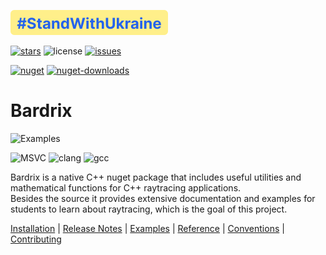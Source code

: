 [![Stand With Ukraine](https://raw.githubusercontent.com/vshymanskyy/StandWithUkraine/main/badges/StandWithUkraine.svg)](https://stand-with-ukraine.pp.ua)

[![stars](https://img.shields.io/github/stars/bardobard/Bardrix.svg)](https://github.com/bardobard/Bardrix/stars)
![license](https://img.shields.io/github/license/Bardobard/Bardrix.svg)
[![issues](https://img.shields.io/github/issues/bardobard/Bardrix.svg)](https://github.com/bardobard/Bardrix/issues)

[![nuget](https://img.shields.io/nuget/v/Bardio.Bardrix.svg)](https://www.nuget.org/packages/Bardio.Bardrix/)
[![nuget-downloads](https://img.shields.io/nuget/dt/Bardio.Bardrix.svg)](https://www.nuget.org/packages/Bardio.Bardrix/)

# Bardrix

![Examples](https://img.shields.io/github/actions/workflow/status/bardobard/bardrix/Examples-Bulid.yml?branch=master&event=push&label=Examples)

![MSVC](https://img.shields.io/github/actions/workflow/status/bardobard/bardrix/Bardrix-Bulid-Test.yml?branch=master&event=push&label=MSVC)
![clang](https://img.shields.io/github/actions/workflow/status/bardobard/bardrix/Bardrix-Bulid-Test.yml?branch=master&event=push&label=clang)
![gcc](https://img.shields.io/github/actions/workflow/status/bardobard/bardrix/Bardrix-Bulid-Test.yml?branch=master&event=push&label=gcc)

Bardrix is a native C++ nuget package that includes useful utilities and mathematical functions for C++ raytracing
applications. \
Besides the source it provides extensive documentation and examples for students to learn about raytracing, which is the
goal of this project.

[Installation](https://github.com/BardoBard/Bardrix/blob/master/Docs/Installation.md) | [Release Notes](https://github.com/BardoBard/Bardrix/blob/master/Docs/Release_Notes.md) | [Examples](https://github.com/BardoBard/Bardrix/blob/master/Docs/Examples/) | [Reference](https://github.com/BardoBard/Bardrix/blob/master/Docs/Bardrix_Reference.md) | [Conventions](https://github.com/BardoBard/Bardrix/blob/master/Docs/Conventions.md) | [Contributing](https://github.com/BardoBard/Bardrix/blob/master/CONTRIBUTING.md)
